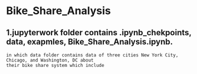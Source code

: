 # Bike_Share_Analysis

## 1.jupyterwork folder contains .ipynb_chekpoints, data, exapmles, Bike_Share_Analysis.ipynb.
    in which data folder contains data of three cities New York City, Chicago, and Washington, DC about
    their bike share system which include 


